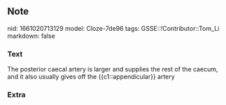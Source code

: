 ## Note
nid: 1661020713129
model: Cloze-7de96
tags: GSSE::!Contributor::Tom_Li
markdown: false

### Text
<div>
  The posterior caecal artery is larger and supplies the rest of
  the caecum, and it also usually gives off the
  {{c1::appendicular}} artery
</div>

### Extra

